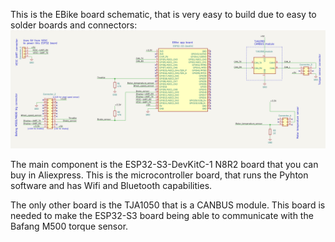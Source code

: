 This is the EBike board schematic, that is very easy to build due to easy to solder boards and connectors:
[![](EBike_board-schematic.png)](EBike_board-schematic.png)

The main component is the ESP32-S3-DevKitC-1 N8R2 board that you can buy in Aliexpress. This is the microcontroller board, that runs the Pyhton software and has Wifi and Bluetooth capabilities.

The only other board is the TJA1050 that is a CANBUS module. This board is needed to make the ESP32-S3 board being able to communicate with the Bafang M500 torque sensor.
